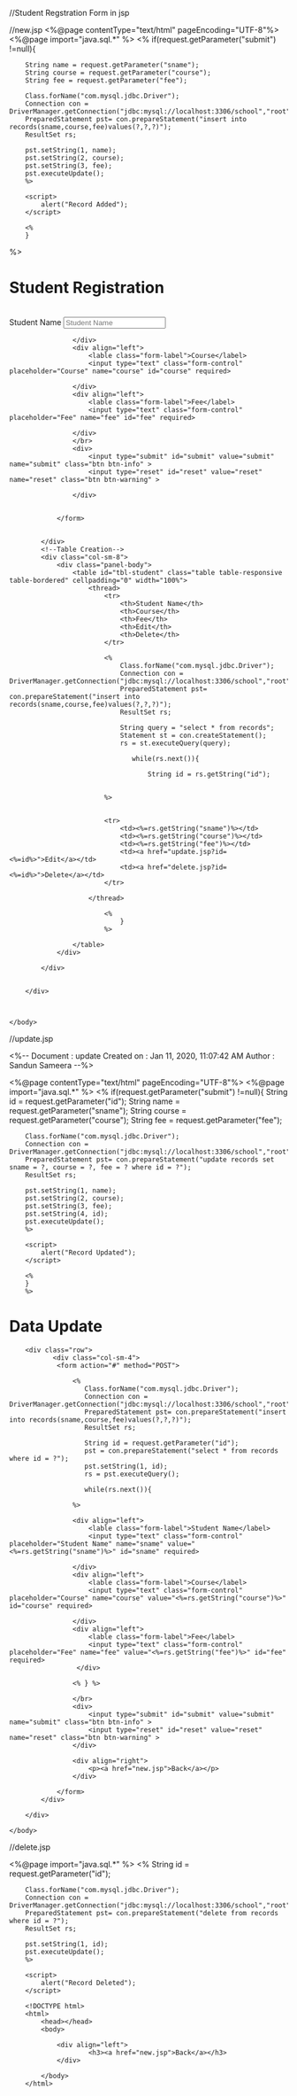 //Student Regstration Form in jsp

//new.jsp
<%@page contentType="text/html" pageEncoding="UTF-8"%>
<%@page import="java.sql.*" %>
<%
    if(request.getParameter("submit") !=null){
    
        String name = request.getParameter("sname");
        String course = request.getParameter("course");
        String fee = request.getParameter("fee");
        
        Class.forName("com.mysql.jdbc.Driver");
        Connection con = DriverManager.getConnection("jdbc:mysql://localhost:3306/school","root","");
        PreparedStatement pst= con.prepareStatement("insert into records(sname,course,fee)values(?,?,?)");
        ResultSet rs;   
        
        pst.setString(1, name);
        pst.setString(2, course);
        pst.setString(3, fee);
        pst.executeUpdate();
        %>
        
        <script>
            alert("Record Added");
        </script>
        
        <%
        }
%>



<!DOCTYPE html>
<html>
    <head>
        <meta http-equiv="Content-Type" content="text/html; charset=UTF-8">
        <title>JSP Page</title>
        <link href="bootstrap/css/bootstrap.css" rel="stylesheet" type="text/css"/>
        <link href="bootstrap/css/bootstrap.min.css" rel="stylesheet" type="text/css"/>
    </head>
    <body>
        <h1>Student Registration</h1>
        </br>
        <div class="row">
            <!--Form Creation-->
            <div class="col-sm-4">
                <form action="#" method="POST">
                    <div align="left">
                        <lable class="form-label">Student Name</label>
                        <input type="text" class="form-control" placeholder="Student Name" name="sname" id="sname" required>
                        
                    </div>
                    <div align="left">
                        <lable class="form-label">Course</label>
                        <input type="text" class="form-control" placeholder="Course" name="course" id="course" required>
                        
                    </div>
                    <div align="left">
                        <lable class="form-label">Fee</label>
                        <input type="text" class="form-control" placeholder="Fee" name="fee" id="fee" required>
                        
                    </div>
                    </br>
                    <div>
                        <input type="submit" id="submit" value="submit" name="submit" class="btn btn-info" >
                        <input type="reset" id="reset" value="reset" name="reset" class="btn btn-warning" >

                    </div>
                    
                    
                </form>
                
                
            </div>
            <!--Table Creation-->
            <div class="col-sm-8">
                <div class="panel-body">
                    <table id="tbl-student" class="table table-responsive table-bordered" cellpadding="0" width="100%">
                        <thread>
                            <tr>
                                <th>Student Name</th>
                                <th>Course</th>
                                <th>Fee</th>
                                <th>Edit</th>
                                <th>Delete</th>
                            </tr>
                            
                            <% 
                                Class.forName("com.mysql.jdbc.Driver");
                                Connection con = DriverManager.getConnection("jdbc:mysql://localhost:3306/school","root","");
                                PreparedStatement pst= con.prepareStatement("insert into records(sname,course,fee)values(?,?,?)");
                                ResultSet rs;   

                                String query = "select * from records";
                                Statement st = con.createStatement();
                                rs = st.executeQuery(query);
                                
                                   while(rs.next()){
                                   
                                       String id = rs.getString("id");
                                   

                            %>
                            
                            
                            <tr>
                                <td><%=rs.getString("sname")%></td>
                                <td><%=rs.getString("course")%></td>
                                <td><%=rs.getString("fee")%></td>
                                <td><a href="update.jsp?id=<%=id%>">Edit</a></td>
                                <td><a href="delete.jsp?id=<%=id%>">Delete</a></td>
                            </tr>
                            
                        </thread>
                            
                            <%
                                }
                            %>
                            
                    </table>
                </div>
                
            </div>
            
            
        </div>
        
        
        
    </body>
</html>

//update.jsp

<%-- 
    Document   : update
    Created on : Jan 11, 2020, 11:07:42 AM
    Author     : Sandun Sameera
--%>

<%@page contentType="text/html" pageEncoding="UTF-8"%>
<%@page import="java.sql.*" %>
<%
    if(request.getParameter("submit") !=null){
        String id = request.getParameter("id");
        String name = request.getParameter("sname");
        String course = request.getParameter("course");
        String fee = request.getParameter("fee");
        
        Class.forName("com.mysql.jdbc.Driver");
        Connection con = DriverManager.getConnection("jdbc:mysql://localhost:3306/school","root","");
        PreparedStatement pst= con.prepareStatement("update records set sname = ?, course = ?, fee = ? where id = ?");
        ResultSet rs;   
        
        pst.setString(1, name);
        pst.setString(2, course);
        pst.setString(3, fee);
        pst.setString(4, id);
        pst.executeUpdate();
        %>
        
        <script>
            alert("Record Updated");
        </script>
        
        <%
        }
        %>


<!DOCTYPE html>
<html>
    <head>
        <meta http-equiv="Content-Type" content="text/html; charset=UTF-8">
        <title>JSP Page</title>
        <link href="bootstrap/css/bootstrap.css" rel="stylesheet" type="text/css"/>
        <link href="bootstrap/css/bootstrap.min.css" rel="stylesheet" type="text/css"/>
    </head>
    <body>
        <h1>Data Update</h1>
        
        <div class="row">            
               <div class="col-sm-4">
                <form action="#" method="POST">
                    
                    <%
                       Class.forName("com.mysql.jdbc.Driver");
                       Connection con = DriverManager.getConnection("jdbc:mysql://localhost:3306/school","root","");
                       PreparedStatement pst= con.prepareStatement("insert into records(sname,course,fee)values(?,?,?)");
                       ResultSet rs;  

                       String id = request.getParameter("id");
                       pst = con.prepareStatement("select * from records where id = ?");
                       pst.setString(1, id);
                       rs = pst.executeQuery();
                       
                       while(rs.next()){
                        
                    %>
                    
                    <div align="left">
                        <lable class="form-label">Student Name</label>
                        <input type="text" class="form-control" placeholder="Student Name" name="sname" value="<%=rs.getString("sname")%>" id="sname" required>
                        
                    </div>
                    <div align="left">
                        <lable class="form-label">Course</label>
                        <input type="text" class="form-control" placeholder="Course" name="course" value="<%=rs.getString("course")%>" id="course" required>
                        
                    </div>
                    <div align="left">
                        <lable class="form-label">Fee</label>
                        <input type="text" class="form-control" placeholder="Fee" name="fee" value="<%=rs.getString("fee")%>" id="fee" required>
                     </div>
                    
                    <% } %>
                    
                    </br>
                    <div>
                        <input type="submit" id="submit" value="submit" name="submit" class="btn btn-info" >
                        <input type="reset" id="reset" value="reset" name="reset" class="btn btn-warning" >
                    </div>  
                    
                    <div align="right">
                        <p><a href="new.jsp">Back</a></p>
                    </div>
                    
                </form>
            </div>         
            
        </div>
        
    </body>
</html>


//delete.jsp

<%@page import="java.sql.*" %>
<%
        String id = request.getParameter("id");
        
        Class.forName("com.mysql.jdbc.Driver");
        Connection con = DriverManager.getConnection("jdbc:mysql://localhost:3306/school","root","");
        PreparedStatement pst= con.prepareStatement("delete from records where id = ?");
        ResultSet rs;   
        
        pst.setString(1, id);
        pst.executeUpdate();
        %>
        
        <script>
            alert("Record Deleted");
        </script>
        
        <!DOCTYPE html>
        <html>
            <head></head>
            <body>
        
                <div align="left">
                        <h3><a href="new.jsp">Back</a></h3>
                </div>
                
            </body>
        </html>





